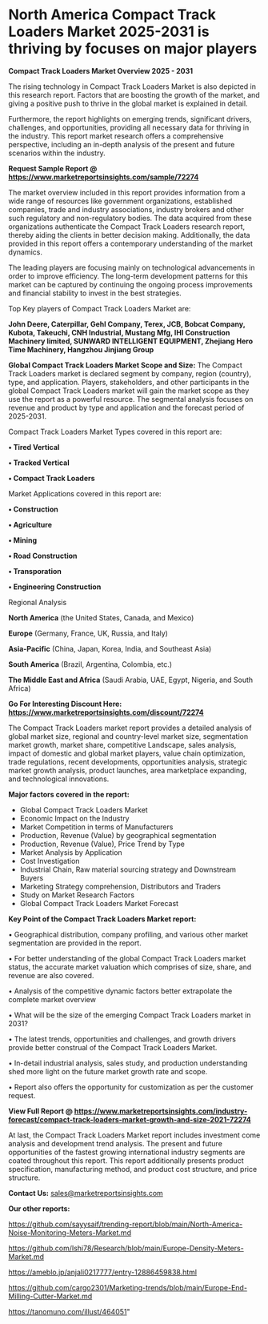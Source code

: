  # North America Compact Track Loaders Market 2025-2031 is thriving by focuses on major players

<Strong> Compact Track Loaders Market Overview 2025 - 2031</strong>

The rising technology in Compact Track Loaders Market is also depicted in this research report. Factors that are boosting the growth of the market, and giving a positive push to thrive in the global market is explained in detail.

Furthermore, the report highlights on emerging trends, significant drivers, challenges, and opportunities, providing all necessary data for thriving in the industry. This report market research offers a comprehensive perspective, including an in-depth analysis of the present and future scenarios within the industry.

<strong>Request Sample Report @ <a href=https://www.marketreportsinsights.com/sample/72274>https://www.marketreportsinsights.com/sample/72274</a></strong>

The market overview included in this report provides information from a wide range of resources like government organizations, established companies, trade and industry associations, industry brokers and other such regulatory and non-regulatory bodies. The data acquired from these organizations authenticate the Compact Track Loaders research report, thereby aiding the clients in better decision making. Additionally, the data provided in this report offers a contemporary understanding of the market dynamics.

The leading players are focusing mainly on technological advancements in order to improve efficiency. The long-term development patterns for this market can be captured by continuing the ongoing process improvements and financial stability to invest in the best strategies.

Top Key players of Compact Track Loaders Market are:

<strong>John Deere, Caterpillar, Gehl Company, Terex, JCB, Bobcat Company, Kubota, Takeuchi, CNH Industrial, Mustang Mfg, IHI Construction Machinery limited, SUNWARD INTELLIGENT EQUIPMENT, Zhejiang Hero Time Machinery, Hangzhou Jinjiang Group</strong>

<strong><b>Global Compact Track Loaders Market Scope and Size:</b></strong>
The Compact Track Loaders market is declared segment by company, region (country), type, and application. Players, stakeholders, and other participants in the global Compact Track Loaders market will gain the market scope as they use the report as a powerful resource. The segmental analysis focuses on revenue and product by type and application and the forecast period of 2025-2031.

Compact Track Loaders Market Types covered in this report are:

<strong>• Tired Vertical

• Tracked Vertical

• Compact Track Loaders</strong>

Market Applications covered in this report are:

<strong>• Construction

• Agriculture

• Mining

• Road Construction

• Transporation

• Engineering Construction</strong> 

Regional Analysis

<strong>North America</strong> (the United States, Canada, and Mexico)

<strong>Europe</strong> (Germany, France, UK, Russia, and Italy)

<strong>Asia-Pacific</strong> (China, Japan, Korea, India, and Southeast Asia)

<strong>South America</strong> (Brazil, Argentina, Colombia, etc.)

<strong>The Middle East and Africa</strong> (Saudi Arabia, UAE, Egypt, Nigeria, and South Africa)

<strong>Go For Interesting Discount Here: <a href=https://www.marketreportsinsights.com/discount/72274>https://www.marketreportsinsights.com/discount/72274</a></strong>

The Compact Track Loaders market report provides a detailed analysis of global market size, regional and country-level market size, segmentation market growth, market share, competitive Landscape, sales analysis, impact of domestic and global market players, value chain optimization, trade regulations, recent developments, opportunities analysis, strategic market growth analysis, product launches, area marketplace expanding, and technological innovations.

<strong><b>Major factors covered in the report:</b></strong>
<ul>
  <li>Global Compact Track Loaders Market </li>
  <li>Economic Impact on the Industry</li>
  <li>Market Competition in terms of Manufacturers</li>
  <li>Production, Revenue (Value) by geographical segmentation</li>
  <li>Production, Revenue (Value), Price Trend by Type</li>
  <li>Market Analysis by Application</li>
  <li>Cost Investigation</li>
  <li>Industrial Chain, Raw material sourcing strategy and Downstream Buyers</li>
  <li>Marketing Strategy comprehension, Distributors and Traders</li>
  <li>Study on Market Research Factors</li>
  <li>Global Compact Track Loaders Market Forecast</li>
</ul>

<strong><b>Key Point of the Compact Track Loaders Market report:</b></strong>

• Geographical distribution, company profiling, and various other market segmentation are provided in the report.

• For better understanding of the global Compact Track Loaders market status, the accurate market valuation which comprises of size, share, and revenue are also covered.

• Analysis of the competitive dynamic factors better extrapolate the complete market overview

• What will be the size of the emerging Compact Track Loaders market in 2031?

• The latest trends, opportunities and challenges, and growth drivers provide better construal of the Compact Track Loaders Market.

• In-detail industrial analysis, sales study, and production understanding shed more light on the future market growth rate and scope.

• Report also offers the opportunity for customization as per the customer request.

<strong><b>View Full Report @ <a href=https://www.marketreportsinsights.com/industry-forecast/compact-track-loaders-market-growth-and-size-2021-72274>https://www.marketreportsinsights.com/industry-forecast/compact-track-loaders-market-growth-and-size-2021-72274</a></b></strong>


At last, the Compact Track Loaders Market report includes investment come analysis and development trend analysis. The present and future opportunities of the fastest growing international industry segments are coated throughout this report. This report additionally presents product specification, manufacturing method, and product cost structure, and price structure.

<strong>Contact Us:</strong>
sales@marketreportsinsights.com

<strong>Our other reports:</strong>

<a href=https://github.com/sayysaif/trending-report/blob/main/North-America-Noise-Monitoring-Meters-Market.md>https://github.com/sayysaif/trending-report/blob/main/North-America-Noise-Monitoring-Meters-Market.md</a>

<a href=https://github.com/Ishi78/Research/blob/main/Europe-Density-Meters-Market.md>https://github.com/Ishi78/Research/blob/main/Europe-Density-Meters-Market.md</a>

<a href=https://ameblo.jp/anjali0217777/entry-12886459838.html>https://ameblo.jp/anjali0217777/entry-12886459838.html</a>

<a href=https://github.com/cargo2301/Marketing-trends/blob/main/Europe-End-Milling-Cutter-Market.md>https://github.com/cargo2301/Marketing-trends/blob/main/Europe-End-Milling-Cutter-Market.md</a>

<a href=https://tanomuno.com/illust/464051>https://tanomuno.com/illust/464051</a>"
